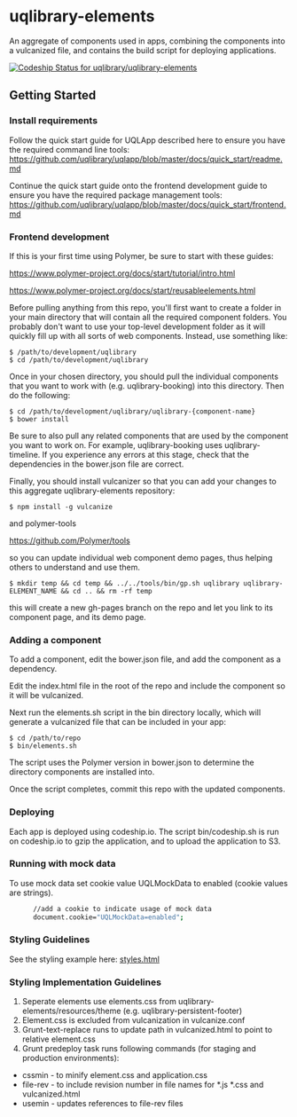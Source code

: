 uqlibrary-elements
================

An aggregate of components used in apps, combining the components into a vulcanized file, and contains the
build script for deploying applications.

[ ![Codeship Status for uqlibrary/uqlibrary-elements](https://codeship.com/projects/391b0aa0-882d-0132-a5ab-42354043e837/status?branch=master)](https://codeship.com/projects/59351)

## Getting Started

### Install requirements

Follow the quick start guide for UQLApp described here to ensure you have the required command line tools: https://github.com/uqlibrary/uqlapp/blob/master/docs/quick_start/readme.md

Continue the quick start guide onto the frontend development guide to ensure you have the required package management tools:
https://github.com/uqlibrary/uqlapp/blob/master/docs/quick_start/frontend.md

### Frontend development

If this is your first time using Polymer, be sure to start with these guides:

https://www.polymer-project.org/docs/start/tutorial/intro.html

https://www.polymer-project.org/docs/start/reusableelements.html

Before pulling anything from this repo, you'll first want to create a folder in your main directory that will contain all the required component folders. You probably don't want to use your top-level development folder as it will quickly fill up with all sorts of web components. Instead, use something like:

    $ /path/to/development/uqlibrary
    $ cd /path/to/development/uqlibrary

Once in your chosen directory, you should pull the individual components that you want to work with (e.g. uqlibrary-booking) into this directory. Then do the following:

    $ cd /path/to/development/uqlibrary/uqlibrary-{component-name}
    $ bower install

Be sure to also pull any related components that are used by the component you want to work on. For example, uqlibrary-booking uses uqlibrary-timeline. If you experience any errors at this stage, check that the dependencies in the bower.json file are correct.

Finally, you should install vulcanizer so that you can add your changes to this aggregate uqlibrary-elements repository:

    $ npm install -g vulcanize

and polymer-tools

https://github.com/Polymer/tools

so you can update individual web component demo pages, thus helping others to understand and use them.

    $ mkdir temp && cd temp && ../../tools/bin/gp.sh uqlibrary uqlibrary-ELEMENT_NAME && cd .. && rm -rf temp

this will create a new gh-pages branch on the repo and let you link to its component page, and its demo page.

### Adding a component

To add a component, edit the bower.json file, and add the component as a dependency.

Edit the index.html file in the root of the repo and include the component so it will be vulcanized.

Next run the elements.sh script in the bin directory locally, which will generate a vulcanized file that
can be included in your app:

    $ cd /path/to/repo
    $ bin/elements.sh

The script uses the Polymer version in bower.json to determine the directory components are installed into.

Once the script completes, commit this repo with the updated components.

### Deploying

Each app is deployed using codeship.io. The script bin/codeship.sh is run on codeship.io to gzip the
application, and to upload the application to S3.

### Running with mock data

To use mock data set cookie value UQLMockData to enabled (cookie values are strings).

```sh
      //add a cookie to indicate usage of mock data
      document.cookie="UQLMockData=enabled";
```

### Styling Guidelines

See the styling example here: [styles.html](https://uqlibrary.github.io/uqlibrary-elements/components/uqlibrary-elements/styles.html)

### Styling Implementation Guidelines

1. Seperate elements use elements.css from uqlibrary-elements/resources/theme (e.g. uqlibrary-persistent-footer)
2. Element.css is excluded from vulcanization in vulcanize.conf
3. Grunt-text-replace runs to update path in vulcanized.html to point to relative element.css
4. Grunt predeploy task runs following commands (for staging and production environments):
  * cssmin - to minify element.css and application.css
  * file-rev - to include revision number in file names for *.js *.css and vulcanized.html
  * usemin - updates references to file-rev files
